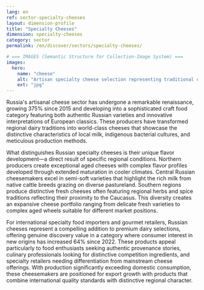 ```yaml
---
lang: en
ref: sector-specialty-cheeses
layout: dimension-profile
title: "Specialty Cheeses"
dimension: specialty-cheeses
category: sector
permalink: /en/discover/sectors/specialty-cheeses/

# === IMAGES (Semantic Structure for Collection-Image System) ===
images:
  hero:
    name: "cheese"
    alt: "Artisan specialty cheese selection representing traditional craftsmanship and regional varieties"
    ext: "jpg"
---
```


Russia's artisanal cheese sector has undergone a remarkable renaissance, growing 375% since 2015 and developing into a sophisticated craft food category featuring both authentic Russian varieties and innovative interpretations of European classics. These producers have transformed regional dairy traditions into world-class cheeses that showcase the distinctive characteristics of local milk, indigenous bacterial cultures, and meticulous production methods.

What distinguishes Russian specialty cheeses is their unique flavor development—a direct result of specific regional conditions. Northern producers create exceptional aged cheeses with complex flavor profiles developed through extended maturation in cooler climates. Central Russian cheesemakers excel in semi-soft varieties that highlight the rich milk from native cattle breeds grazing on diverse pastureland. Southern regions produce distinctive fresh cheeses often featuring regional herbs and spice traditions reflecting their proximity to the Caucasus. This diversity creates an expansive cheese portfolio ranging from delicate fresh varieties to complex aged wheels suitable for different market positions.

For international specialty food importers and gourmet retailers, Russian cheeses represent a compelling addition to premium dairy selections, offering genuine discovery value in a category where consumer interest in new origins has increased 64% since 2022. These products appeal particularly to food enthusiasts seeking authentic provenance stories, culinary professionals looking for distinctive competition ingredients, and specialty retailers needing differentiation from mainstream cheese offerings. With production significantly exceeding domestic consumption, these cheesemakers are positioned for export growth with products that combine international quality standards with distinctive regional character.
